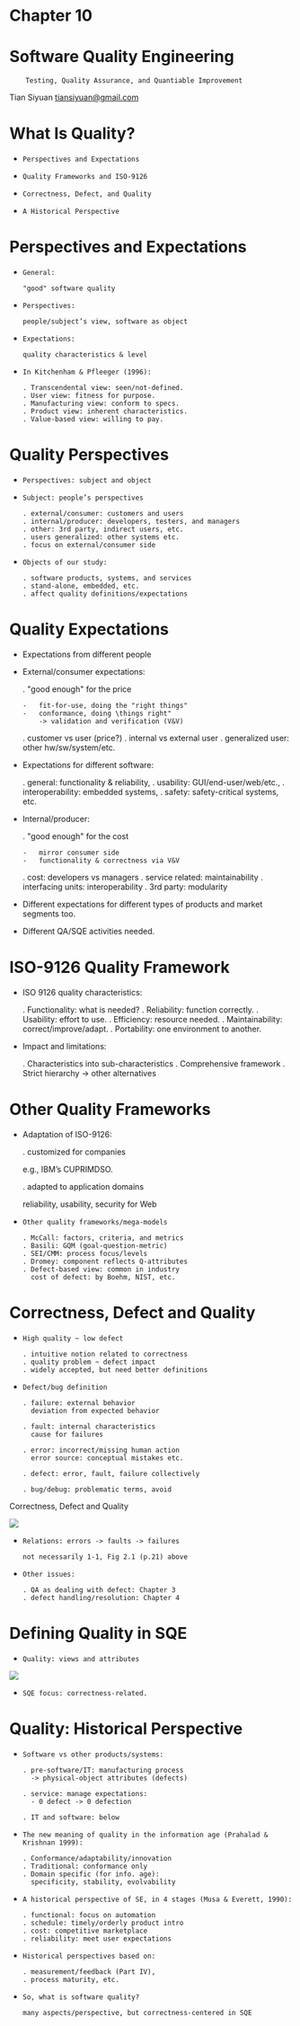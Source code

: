 # Chapter 10

Software Quality Engineering
============================

        Testing, Quality Assurance, and Quantiable Improvement

Tian Siyuan <tiansiyuan@gmail.com>

# What Is Quality?

- 	  Perspectives and Expectations

-	  Quality Frameworks and ISO-9126

-	  Correctness, Defect, and Quality

-	  A Historical Perspective

# Perspectives and Expectations

- 	  General: 

	  "good" software quality

-	  Perspectives:

	  people/subject’s view, software as object

-	  Expectations: 

	  quality characteristics & level

-	  In Kitchenham & Pfleeger (1996):

	  . Transcendental view: seen/not-defined.
	  . User view: fitness for purpose.
	  . Manufacturing view: conform to specs.
	  . Product view: inherent characteristics.
	  . Value-based view: willing to pay.

# Quality Perspectives

- 	  Perspectives: subject and object

-	  Subject: people’s perspectives

	  . external/consumer: customers and users
	  . internal/producer: developers, testers, and managers
	  . other: 3rd party, indirect users, etc.
	  . users generalized: other systems etc.
	  . focus on external/consumer side

-	  Objects of our study:

	  . software products, systems, and services
	  . stand-alone, embedded, etc.
	  . affect quality definitions/expectations

# Quality Expectations

-	 Expectations from different people

-	 External/consumer expectations:

	 . "good enough" for the price

	   	 -	 fit-for-use, doing the "right things"
		 -	 conformance, doing \things right"
		 	 -> validation and verification (V&V)

	 . customer vs user (price?)
	 . internal vs external user
	 . generalized user: other hw/sw/system/etc.

-	 Expectations for different software:

	 . general: functionality & reliability,
	 . usability: GUI/end-user/web/etc.,
	 . interoperability: embedded systems,
	 . safety: safety-critical systems, etc.

-	 Internal/producer:

	 . "good enough" for the cost

	   	 -	 mirror consumer side
		 -	 functionality & correctness via V&V

	 . cost: developers vs managers
	 . service related: maintainability
	 . interfacing units: interoperability
	 . 3rd party: modularity

-	 Different expectations for different types of
	 products and market segments too.

-	 Different QA/SQE activities needed.

# ISO-9126 Quality Framework

- 	 ISO 9126 quality characteristics:

	 . Functionality: what is needed?
	 . Reliability: function correctly.
	 . Usability: effort to use.
	 . Efficiency: resource needed.
	 . Maintainability: correct/improve/adapt.
	 . Portability: one environment to another.

-	 Impact and limitations:

	 . Characteristics into sub-characteristics
	 . Comprehensive framework
	 . Strict hierarchy -> other alternatives


# Other Quality Frameworks

- 	Adaptation of ISO-9126:

	. customized for companies

	  e.g., IBM’s CUPRIMDSO.

	. adapted to application domains

	  reliability, usability, security for Web

-	  Other quality frameworks/mega-models

	  . McCall: factors, criteria, and metrics
	  . Basili: GQM (goal-question-metric)
	  . SEI/CMM: process focus/levels
	  . Dromey: component reflects Q-attributes
	  . Defect-based view: common in industry
	    cost of defect: by Boehm, NIST, etc.

# Correctness, Defect and Quality

- 	  High quality ~ low defect

	  . intuitive notion related to correctness
	  . quality problem ~ defect impact
	  . widely accepted, but need better definitions

-	  Defect/bug definition

	  . failure: external behavior
	    deviation from expected behavior

	  . fault: internal characteristics
	    cause for failures

	  . error: incorrect/missing human action
	    error source: conceptual mistakes etc.

	  . defect: error, fault, failure collectively

	  . bug/debug: problematic terms, avoid

Correctness, Defect and Quality

![](../pics/2-1.png)

-	  Relations: errors -> faults -> failures

	  not necessarily 1-1, Fig 2.1 (p.21) above

-	  Other issues:

	  . QA as dealing with defect: Chapter 3
	  . defect handling/resolution: Chapter 4


# Defining Quality in SQE

-	  Quality: views and attributes

![](../pics/2-2.png)

-	  SQE focus: correctness-related.


# Quality: Historical Perspective

-	  Software vs other products/systems:

	  . pre-software/IT: manufacturing process
	    -> physical-object attributes (defects)

	  . service: manage expectations:
	    - 0 defect -> 0 defection

	  . IT and software: below

-	  The new meaning of quality in the information age (Prahalad & Krishnan 1999):

	  . Conformance/adaptability/innovation
	  . Traditional: conformance only
	  . Domain specific (for info. age):
	    specificity, stability, evolvability

-	  A historical perspective of SE, in 4 stages (Musa & Everett, 1990):

	  . functional: focus on automation
	  . schedule: timely/orderly product intro
	  . cost: competitive marketplace
	  . reliability: meet user expectations

-	  Historical perspectives based on:

	  . measurement/feedback (Part IV),
	  . process maturity, etc.

-	  So, what is software quality?

	  many aspects/perspective, but correctness-centered in SQE
